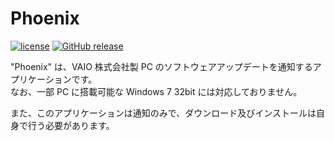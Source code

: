 # Phoenix

[![license](https://img.shields.io/github/license/mika-f/phoenix.svg?style=flat-square)](./blob/develop/LICENSE)
[![GitHub release](https://img.shields.io/github/release/mika-f/phoenix.svg?style=flat-square)](./releases)


"Phoenix" は、VAIO 株式会社製 PC のソフトウェアアップデートを通知するアプリケーションです。  
なお、一部 PC に搭載可能な Windows 7 32bit には対応しておりません。

また、このアプリケーションは通知のみで、ダウンロード及びインストールは自身で行う必要があります。